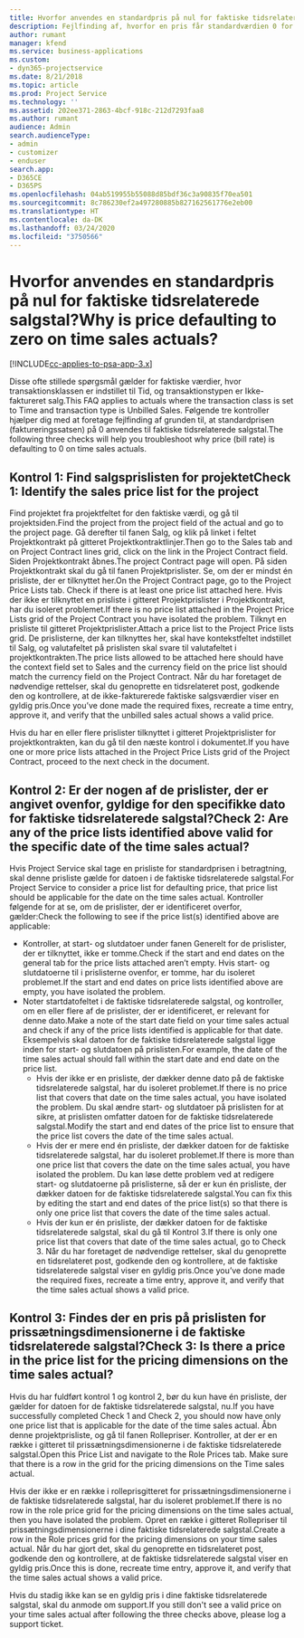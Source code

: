 ```yaml
---
title: Hvorfor anvendes en standardpris på nul for faktiske tidsrelaterede salgstal?
description: Fejlfinding af, hvorfor en pris får standardværdien 0 for faktiske tidsrelaterede salgstal.
author: rumant
manager: kfend
ms.service: business-applications
ms.custom:
- dyn365-projectservice
ms.date: 8/21/2018
ms.topic: article
ms.prod: Project Service
ms.technology: ''
ms.assetid: 202ee371-2863-4bcf-918c-212d7293faa8
ms.author: rumant
audience: Admin
search.audienceType:
- admin
- customizer
- enduser
search.app:
- D365CE
- D365PS
ms.openlocfilehash: 04ab519955b55088d85bdf36c3a90835f70ea501
ms.sourcegitcommit: 8c786230ef2a497280885b827162561776e2eb00
ms.translationtype: HT
ms.contentlocale: da-DK
ms.lasthandoff: 03/24/2020
ms.locfileid: "3750566"
---
```

# <a name="why-is-price-defaulting-to-zero-on-time-sales-actuals"></a><span data-ttu-id="bdd59-103">Hvorfor anvendes en standardpris på nul for faktiske tidsrelaterede salgstal?</span><span class="sxs-lookup"><span data-stu-id="bdd59-103">Why is price defaulting to zero on time sales actuals?</span></span>

[!INCLUDE[cc-applies-to-psa-app-3.x](../includes/cc-applies-to-psa-app-3x.md)]

<span data-ttu-id="bdd59-104">Disse ofte stillede spørgsmål gælder for faktiske værdier, hvor transaktionsklassen er indstillet til Tid, og transaktionstypen er Ikke-faktureret salg.</span><span class="sxs-lookup"><span data-stu-id="bdd59-104">This FAQ applies to actuals where the transaction class is set to Time and transaction type is Unbilled Sales.</span></span> <span data-ttu-id="bdd59-105">Følgende tre kontroller hjælper dig med at foretage fejlfinding af grunden til, at standardprisen (faktureringssatsen) på 0 anvendes til faktiske tidsrelaterede salgstal.</span><span class="sxs-lookup"><span data-stu-id="bdd59-105">The following three checks will help you troubleshoot why price (bill rate) is defaulting to 0 on time sales actuals.</span></span>

## <a name="check-1-identify-the-sales-price-list-for-the-project"></a><span data-ttu-id="bdd59-106">Kontrol 1: Find salgsprislisten for projektet</span><span class="sxs-lookup"><span data-stu-id="bdd59-106">Check 1: Identify the sales price list for the project</span></span>

<span data-ttu-id="bdd59-107">Find projektet fra projektfeltet for den faktiske værdi, og gå til projektsiden.</span><span class="sxs-lookup"><span data-stu-id="bdd59-107">Find the project from the project field of the actual and go to the project page.</span></span> <span data-ttu-id="bdd59-108">Gå derefter til fanen Salg, og klik på linket i feltet Projektkontrakt på gitteret Projektkontraktlinjer.</span><span class="sxs-lookup"><span data-stu-id="bdd59-108">Then go to the Sales tab and on Project Contract lines grid, click on the link in the Project Contract field.</span></span> <span data-ttu-id="bdd59-109">Siden Projektkontrakt åbnes.</span><span class="sxs-lookup"><span data-stu-id="bdd59-109">The project Contract page will open.</span></span> <span data-ttu-id="bdd59-110">På siden Projektkontrakt skal du gå til fanen Projektprislister. Se, om der er mindst én prisliste, der er tilknyttet her.</span><span class="sxs-lookup"><span data-stu-id="bdd59-110">On the Project Contract page, go to the Project Price Lists tab. Check if there is at least one price list attached here.</span></span> <span data-ttu-id="bdd59-111">Hvis der ikke er tilknyttet en prisliste i gitteret Projektprislister i Projektkontrakt, har du isoleret problemet.</span><span class="sxs-lookup"><span data-stu-id="bdd59-111">If there is no price list attached in the Project Price Lists grid of the Project Contract you have isolated the problem.</span></span> <span data-ttu-id="bdd59-112">Tilknyt en prisliste til gitteret Projektprislister.</span><span class="sxs-lookup"><span data-stu-id="bdd59-112">Attach a price list to the Project Price lists grid.</span></span> <span data-ttu-id="bdd59-113">De prislisterne, der kan tilknyttes her, skal have kontekstfeltet indstillet til Salg, og valutafeltet på prislisten skal svare til valutafeltet i projektkontrakten.</span><span class="sxs-lookup"><span data-stu-id="bdd59-113">The price lists allowed to be attached here should have the context field set to Sales and the currency field on the price list should match the currency field on the Project Contract.</span></span> <span data-ttu-id="bdd59-114">Når du har foretaget de nødvendige rettelser, skal du genoprette en tidsrelateret post, godkende den og kontrollere, at de ikke-fakturerede faktiske salgsværdier viser en gyldig pris.</span><span class="sxs-lookup"><span data-stu-id="bdd59-114">Once you’ve done made the required fixes, recreate a time entry, approve it, and verify that the unbilled sales actual shows a valid price.</span></span> 

<span data-ttu-id="bdd59-115">Hvis du har en eller flere prislister tilknyttet i gitteret Projektprislister for projektkontrakten, kan du gå til den næste kontrol i dokumentet.</span><span class="sxs-lookup"><span data-stu-id="bdd59-115">If you have one or more price lists attached in the Project Price Lists grid of the Project Contract, proceed to the next check in the document.</span></span>

## <a name="check-2-are-any-of-the-price-lists-identified-above-valid-for-the-specific-date-of-the-time-sales-actual"></a><span data-ttu-id="bdd59-116">Kontrol 2: Er der nogen af de prislister, der er angivet ovenfor, gyldige for den specifikke dato for faktiske tidsrelaterede salgstal?</span><span class="sxs-lookup"><span data-stu-id="bdd59-116">Check 2: Are any of the price lists identified above valid for the specific date of the time sales actual?</span></span>

<span data-ttu-id="bdd59-117">Hvis Project Service skal tage en prisliste for standardprisen i betragtning, skal denne prisliste gælde for datoen i de faktiske tidsrelaterede salgstal.</span><span class="sxs-lookup"><span data-stu-id="bdd59-117">For Project Service to consider a price list for defaulting price, that price list should be applicable for the date on the time sales actual.</span></span> <span data-ttu-id="bdd59-118">Kontroller følgende for at se, om de prislister, der er identificeret overfor, gælder:</span><span class="sxs-lookup"><span data-stu-id="bdd59-118">Check the following to see if the price list(s) identified above are applicable:</span></span>
- <span data-ttu-id="bdd59-119">Kontroller, at start- og slutdatoer under fanen Generelt for de prislister, der er tilknyttet, ikke er tomme.</span><span class="sxs-lookup"><span data-stu-id="bdd59-119">Check if the start and end dates on the general tab for the price lists attached aren’t empty.</span></span> <span data-ttu-id="bdd59-120">Hvis start- og slutdatoerne til i prislisterne ovenfor, er tomme, har du isoleret problemet.</span><span class="sxs-lookup"><span data-stu-id="bdd59-120">If the start and end dates on price lists identified above are empty, you have isolated the problem.</span></span> 
- <span data-ttu-id="bdd59-121">Noter startdatofeltet i de faktiske tidsrelaterede salgstal, og kontroller, om en eller flere af de prislister, der er identificeret, er relevant for denne dato.</span><span class="sxs-lookup"><span data-stu-id="bdd59-121">Make a note of the start date field on your time sales actual and check if any of the price lists identified is applicable for that date.</span></span> <span data-ttu-id="bdd59-122">Eksempelvis skal datoen for de faktiske tidsrelaterede salgstal ligge inden for start- og slutdatoen på prislisten.</span><span class="sxs-lookup"><span data-stu-id="bdd59-122">For example, the date of the time sales actual should fall within the start date and end date on the price list.</span></span> 
    - <span data-ttu-id="bdd59-123">Hvis der ikke er en prisliste, der dækker denne dato på de faktiske tidsrelaterede salgstal, har du isoleret problemet.</span><span class="sxs-lookup"><span data-stu-id="bdd59-123">If there is no price list that covers that date on the time sales actual, you have isolated the problem.</span></span> <span data-ttu-id="bdd59-124">Du skal ændre start- og slutdatoer på prislisten for at sikre, at prislisten omfatter datoen for de faktiske tidsrelaterede salgstal.</span><span class="sxs-lookup"><span data-stu-id="bdd59-124">Modify the start and end dates of the price list to ensure that the price list covers the date of the time sales actual.</span></span> 
    - <span data-ttu-id="bdd59-125">Hvis der er mere end én prisliste, der dækker datoen for de faktiske tidsrelaterede salgstal, har du isoleret problemet.</span><span class="sxs-lookup"><span data-stu-id="bdd59-125">If there is more than one price list that covers the date on the time sales actual, you have isolated the problem.</span></span> <span data-ttu-id="bdd59-126">Du kan løse dette problem ved at redigere start- og slutdatoerne på prislisterne, så der er kun én prisliste, der dækker datoen for de faktiske tidsrelaterede salgstal.</span><span class="sxs-lookup"><span data-stu-id="bdd59-126">You can fix this by editing the start and end dates of the price list(s) so that there is only one price list that covers the date of the time sales actual.</span></span> 
    - <span data-ttu-id="bdd59-127">Hvis der kun er én prisliste, der dækker datoen for de faktiske tidsrelaterede salgstal, skal du gå til Kontrol 3.</span><span class="sxs-lookup"><span data-stu-id="bdd59-127">If there is only one price list that covers that date of the time sales actual, go to Check 3.</span></span>
<span data-ttu-id="bdd59-128">Når du har foretaget de nødvendige rettelser, skal du genoprette en tidsrelateret post, godkende den og kontrollere, at de faktiske tidsrelaterede salgstal viser en gyldig pris.</span><span class="sxs-lookup"><span data-stu-id="bdd59-128">Once you’ve done made the required fixes, recreate a time entry, approve it, and verify that the time sales actual shows a valid price.</span></span>

## <a name="check-3-is-there-a-price-in-the-price-list-for-the-pricing-dimensions-on-the-time-sales-actual"></a><span data-ttu-id="bdd59-129">Kontrol 3: Findes der en pris på prislisten for prissætningsdimensionerne i de faktiske tidsrelaterede salgstal?</span><span class="sxs-lookup"><span data-stu-id="bdd59-129">Check 3: Is there a price in the price list for the pricing dimensions on the time sales actual?</span></span>

<span data-ttu-id="bdd59-130">Hvis du har fuldført kontrol 1 og kontrol 2, bør du kun have én prisliste, der gælder for datoen for de faktiske tidsrelaterede salgstal, nu.</span><span class="sxs-lookup"><span data-stu-id="bdd59-130">If you have successfully completed Check 1 and Check 2, you should now have only one price list that is applicable for the date of the time sales actual.</span></span> <span data-ttu-id="bdd59-131">Åbn denne projektprisliste, og gå til fanen Rollepriser. Kontroller, at der er en række i gitteret til prissætningsdimensionerne i de faktiske tidsrelaterede salgstal.</span><span class="sxs-lookup"><span data-stu-id="bdd59-131">Open this Price List and navigate to the Role Prices tab. Make sure that there is a row in the grid for the pricing dimensions on the Time sales actual.</span></span>

<span data-ttu-id="bdd59-132">Hvis der ikke er en række i rolleprisgitteret for prissætningsdimensionerne i de faktiske tidsrelaterede salgstal, har du isoleret problemet.</span><span class="sxs-lookup"><span data-stu-id="bdd59-132">If there is no row in the role price grid for the pricing dimensions on the time sales actual, then you have isolated the problem.</span></span> <span data-ttu-id="bdd59-133">Opret en række i gitteret Rollepriser til prissætningsdimensionerne i dine faktiske tidsrelaterede salgstal.</span><span class="sxs-lookup"><span data-stu-id="bdd59-133">Create a row in the Role prices grid for the pricing dimensions on your time sales actual.</span></span> <span data-ttu-id="bdd59-134">Når du har gjort det, skal du genoprette en tidsrelateret post, godkende den og kontrollere, at de faktiske tidsrelaterede salgstal viser en gyldig pris.</span><span class="sxs-lookup"><span data-stu-id="bdd59-134">Once this is done, recreate time entry, approve it, and verify that the time sales actual shows a valid price.</span></span>

<span data-ttu-id="bdd59-135">Hvis du stadig ikke kan se en gyldig pris i dine faktiske tidsrelaterede salgstal, skal du anmode om support.</span><span class="sxs-lookup"><span data-stu-id="bdd59-135">If you still don't see a valid price on your time sales actual after following the three checks above, please log a support ticket.</span></span> 

